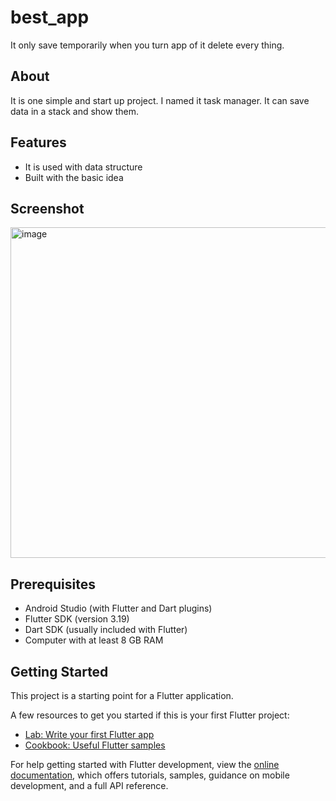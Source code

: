 # best_app
 It only save temporarily when you turn app of it delete every thing.

## About
  It is one simple and start up project. I named it task manager. It can save data in a stack and show them. 

## Features
  - It is used with data structure
  - Built with the basic idea

## Screenshot
  <img width="831" height="529" alt="image" src="https://github.com/user-attachments/assets/29fba78a-1a39-4793-960f-81d4fb36ce28" />

## Prerequisites
- Android Studio (with Flutter and Dart plugins)
- Flutter SDK (version 3.19)
- Dart SDK (usually included with Flutter)
- Computer with at least 8 GB RAM


## Getting Started

This project is a starting point for a Flutter application.

A few resources to get you started if this is your first Flutter project:

- [Lab: Write your first Flutter app](https://docs.flutter.dev/get-started/codelab)
- [Cookbook: Useful Flutter samples](https://docs.flutter.dev/cookbook)

For help getting started with Flutter development, view the
[online documentation](https://docs.flutter.dev/), which offers tutorials,
samples, guidance on mobile development, and a full API reference.
